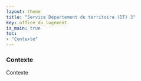 ```yaml
---
layout: theme
title: "Service Département du territoire (DT) 3"
key: office_du_logement
is_main: true
toc:
- "Contexte"
---
```


### Contexte
Contexte
